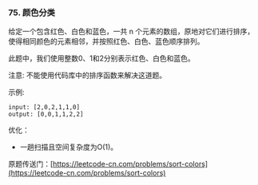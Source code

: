 ### 75. 颜色分类

给定一个包含红色、白色和蓝色，一共 n 个元素的数组，原地对它们进行排序，使得相同颜色的元素相邻，并按照红色、白色、蓝色顺序排列。

此题中，我们使用整数0、1和2分别表示红色、白色和蓝色。

注意:
不能使用代码库中的排序函数来解决这道题。

示例:

``` text
input: [2,0,2,1,1,0]
output: [0,0,1,1,2,2]
```

优化：

+ 一趟扫描且空间复杂度为O(1)。

原题传送门：[https://leetcode-cn.com/problems/sort-colors](https://leetcode-cn.com/problems/sort-colors)
